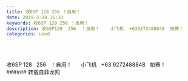 ```yaml
---
title: 收6SP 128 256 ！自用！
date: 2019-3-20 16:33
keywords: 收6SP 128 256 ！自用！
description: 收6SP128  256  ！自用！    小飞机  +639272488848  帕赛！
categories: used
---
```

<td class="t_f" id="postmessage_3267131">

<br/>
<br/>
收6SP 128   256   ！自用！      小飞机   +63 9272488848   帕赛！<br/>
</td>
###### 转载自菲龙网